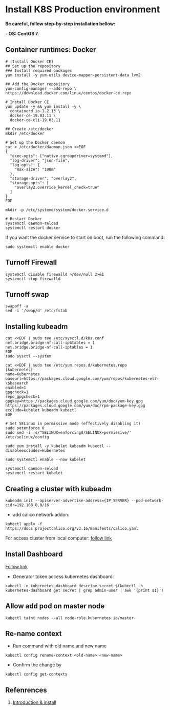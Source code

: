# Install K8S Production environment

**Be careful, follow step-by-step installation bellow:**

**- OS: CentOS 7.**

## Container runtimes: Docker

```none
# (Install Docker CE)
## Set up the repository
### Install required packages
yum install -y yum-utils device-mapper-persistent-data lvm2
```

```none
## Add the Docker repository
yum-config-manager --add-repo \
https://download.docker.com/linux/centos/docker-ce.repo
```

```none
# Install Docker CE
yum update -y && yum install -y \
  containerd.io-1.2.13 \
  docker-ce-19.03.11 \
  docker-ce-cli-19.03.11
```

```none
## Create /etc/docker
mkdir /etc/docker
```

```none
# Set up the Docker daemon
cat > /etc/docker/daemon.json <<EOF
{
  "exec-opts": ["native.cgroupdriver=systemd"],
  "log-driver": "json-file",
  "log-opts": {
    "max-size": "100m"
  },
  "storage-driver": "overlay2",
  "storage-opts": [
    "overlay2.override_kernel_check=true"
  ]
}
EOF
```

```none
mkdir -p /etc/systemd/system/docker.service.d
```

```none
# Restart Docker
systemctl daemon-reload
systemctl restart docker
```

If you want the docker service to start on boot, run the following command:

```none
sudo systemctl enable docker
```

## Turnoff Firewall

```none
systemctl disable firewalld >/dev/null 2>&1
systemctl stop firewalld
```

## Turnoff swap

```none
swapoff -a
sed -i '/swap/d' /etc/fstab
```

## Installing kubeadm

```none
cat <<EOF | sudo tee /etc/sysctl.d/k8s.conf
net.bridge.bridge-nf-call-ip6tables = 1
net.bridge.bridge-nf-call-iptables = 1
EOF
sudo sysctl --system
```

```none
cat <<EOF | sudo tee /etc/yum.repos.d/kubernetes.repo
[kubernetes]
name=Kubernetes
baseurl=https://packages.cloud.google.com/yum/repos/kubernetes-el7-\$basearch
enabled=1
gpgcheck=1
repo_gpgcheck=1
gpgkey=https://packages.cloud.google.com/yum/doc/yum-key.gpg https://packages.cloud.google.com/yum/doc/rpm-package-key.gpg
exclude=kubelet kubeadm kubectl
EOF

# Set SELinux in permissive mode (effectively disabling it)
sudo setenforce 0
sudo sed -i 's/^SELINUX=enforcing$/SELINUX=permissive/' /etc/selinux/config

sudo yum install -y kubelet kubeadm kubectl --disableexcludes=kubernetes

sudo systemctl enable --now kubelet
```

```none
systemctl daemon-reload
systemctl restart kubelet
```

## Creating a cluster with kubeadm

```none
kubeadm init --apiserver-advertise-address={IP_SERVER} --pod-network-cidr=192.168.0.0/16
```

- add calico network addon:

```none
kubectl apply -f https://docs.projectcalico.org/v3.16/manifests/calico.yaml
```

For access cluster from local computer: [follow link](https://xuanthulab.net/gioi-thieu-va-cai-dat-kubernetes-cluster.html)

## Install Dashboard

[Follow link](https://xuanthulab.net/cai-dat-va-su-dung-kubernetes-dashboard.html)

- Generator token access kubernetes dashboard:

```none
kubectl -n kubernetes-dashboard describe secret $(kubectl -n kubernetes-dashboard get secret | grep admin-user | awk '{print $1}')
```

## Allow add pod on master node

```none
kubectl taint nodes --all node-role.kubernetes.io/master-
```

## Re-name context

- Run command with old name and new name

```none
kubectl config rename-context <old-name> <new-name>
```

- Confirm the change by

```none
kubectl config get-contexts
```

## Refenrences

1. [Introduction & install](https://xuanthulab.net/gioi-thieu-va-cai-dat-kubernetes-cluster.html)
